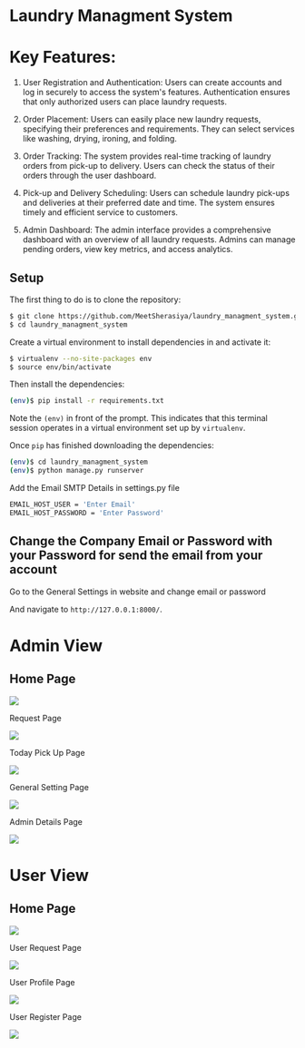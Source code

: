 # Laundry Managment System

# Key Features:

1. User Registration and Authentication:
Users can create accounts and log in securely to access the system's features.
Authentication ensures that only authorized users can place laundry requests.

2. Order Placement:
Users can easily place new laundry requests, specifying their preferences and requirements.
They can select services like washing, drying, ironing, and folding.

3. Order Tracking:
The system provides real-time tracking of laundry orders from pick-up to delivery.
Users can check the status of their orders through the user dashboard.

4. Pick-up and Delivery Scheduling:
Users can schedule laundry pick-ups and deliveries at their preferred date and time.
The system ensures timely and efficient service to customers.

5. Admin Dashboard:
The admin interface provides a comprehensive dashboard with an overview of all laundry requests.
Admins can manage pending orders, view key metrics, and access analytics.

## Setup

The first thing to do is to clone the repository:

```sh
$ git clone https://github.com/MeetSherasiya/laundry_managment_system.git
$ cd laundry_managment_system
```

Create a virtual environment to install dependencies in and activate it:

```sh
$ virtualenv --no-site-packages env
$ source env/bin/activate
```

Then install the dependencies:

```sh
(env)$ pip install -r requirements.txt
```
Note the `(env)` in front of the prompt. This indicates that this terminal
session operates in a virtual environment set up by `virtualenv`.

Once `pip` has finished downloading the dependencies:
```sh
(env)$ cd laundry_managment_system
(env)$ python manage.py runserver
```
Add the Email SMTP Details in settings.py file
```sh
EMAIL_HOST_USER = 'Enter Email'
EMAIL_HOST_PASSWORD = 'Enter Password'
```

## Change the Company Email or Password with your Password for send the email from your account
Go to the General Settings in website and change email or password

And navigate to `http://127.0.0.1:8000/`.

# Admin View

## Home Page
<img src='screenshots/adminhome.png' >
<br>
<p>Request Page</p>
<img src='screenshots/allrequest.png'>
<br>
<p>Today Pick Up Page</p>
<img src='screenshots/todaypickup.png'>
<br>
<p>General Setting Page</p>
<img src='screenshots/generaladminsettings.png'>
<br>
<p>Admin Details Page</p>
<img src='screenshots/admindetails.png'>
<br>


# User View

## Home Page
<img src='screenshots/userhomepage.png'>
<br>
<p>User Request Page</p>
<img src='screenshots/userrequest.png'>
<br>
<p>User Profile Page</p>
<img src='screenshots/userprofiledetails.png'>
<br>
<p>User Register Page</p>
<img src='screenshots/userregister.png'>
